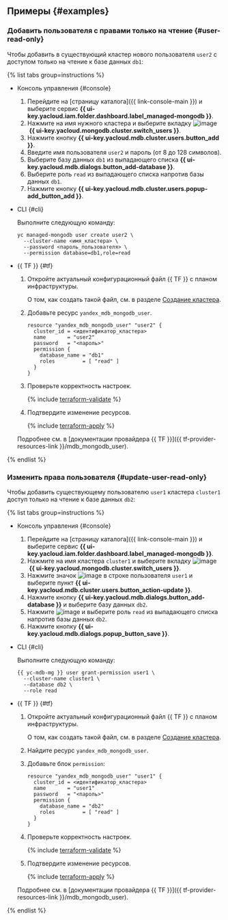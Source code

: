 ## Примеры {#examples}

### Добавить пользователя с правами только на чтение {#user-read-only}

Чтобы добавить в существующий кластер нового пользователя `user2` с доступом только на чтение к базе данных `db1`:

{% list tabs group=instructions %}

- Консоль управления {#console}

  1. Перейдите на [страницу каталога]({{ link-console-main }}) и выберите сервис **{{ ui-key.yacloud.iam.folder.dashboard.label_managed-mongodb }}**.
  1. Нажмите на имя нужного кластера и выберите вкладку ![image](../../_assets/console-icons/persons.svg) **{{ ui-key.yacloud.mongodb.cluster.switch_users }}**.
  1. Нажмите кнопку **{{ ui-key.yacloud.mdb.cluster.users.button_add }}**.
  1. Введите имя пользователя `user2` и пароль (от 8 до 128 символов).
  1. Выберите базу данных `db1` из выпадающего списка **{{ ui-key.yacloud.mdb.dialogs.button_add-database }}**.
  1. Выберите роль `read` из выпадающего списка напротив базы данных `db1`.
  1. Нажмите кнопку **{{ ui-key.yacloud.mdb.cluster.users.popup-add_button_add }}**.

- CLI {#cli}

  Выполните следующую команду:

  ```
  yc managed-mongodb user create user2 \
    --cluster-name <имя_кластера> \
    --password <пароль_пользователя> \
    --permission database=db1,role=read
  ```

- {{ TF }} {#tf}

  1. Откройте актуальный конфигурационный файл {{ TF }} с планом инфраструктуры.

      О том, как создать такой файл, см. в разделе [Создание кластера](../../managed-mongodb/operations/cluster-create.md).

  1. Добавьте ресурс `yandex_mdb_mongodb_user`.

      ```hcl
      resource "yandex_mdb_mongodb_user" "user2" {
        cluster_id = <идентификатор_кластера>
        name       = "user2"
        password   = "<пароль>"
        permission {
          database_name = "db1"
          roles         = [ "read" ]
        }
      }
      ```

  1. Проверьте корректность настроек.

      {% include [terraform-validate](../../_includes/mdb/terraform/validate.md) %}

  1. Подтвердите изменение ресурсов.

      {% include [terraform-apply](../../_includes/mdb/terraform/apply.md) %}

  Подробнее см. в [документации провайдера {{ TF }}]({{ tf-provider-resources-link }}/mdb_mongodb_user).

{% endlist %}

### Изменить права пользователя {#update-user-read-only}

Чтобы добавить существующему пользователю `user1` кластера `cluster1` доступ только на чтение к базе данных `db2`:

{% list tabs group=instructions %}

- Консоль управления {#console}

  1. Перейдите на [страницу каталога]({{ link-console-main }}) и выберите сервис **{{ ui-key.yacloud.iam.folder.dashboard.label_managed-mongodb }}**.
  1. Нажмите на имя кластера `cluster1` и выберите вкладку ![image](../../_assets/console-icons/persons.svg) **{{ ui-key.yacloud.mongodb.cluster.switch_users }}**.
  1. Нажмите значок ![image](../../_assets/console-icons/ellipsis.svg) в строке пользователя `user1` и выберите пункт **{{ ui-key.yacloud.mdb.cluster.users.button_action-update }}**.
  1. Нажмите кнопку **{{ ui-key.yacloud.mdb.dialogs.button_add-database }}** и выберите базу данных `db2`.
  1. Нажмите ![image](../../_assets/console-icons/plus.svg) и выберите роль `read` из выпадающего списка напротив базы данных `db2`.
  1. Нажмите кнопку **{{ ui-key.yacloud.mdb.dialogs.popup_button_save }}**.

- CLI {#cli}

  Выполните следующую команду:

  ```
  {{ yc-mdb-mg }} user grant-permission user1 \
    --cluster-name cluster1 \
    --database db2 \
    --role read
  ```

- {{ TF }} {#tf}

  1. Откройте актуальный конфигурационный файл {{ TF }} с планом инфраструктуры.

      О том, как создать такой файл, см. в разделе [Создание кластера](../../managed-mongodb/operations/cluster-create.md).

  1. Найдите ресурс `yandex_mdb_mongodb_user`.
  1. Добавьте блок `permission`:

      ```hcl
      resource "yandex_mdb_mongodb_user" "user1" {
        cluster_id = <идентификатор_кластера>
        name       = "user1"
        password   = "<пароль>"
        permission {
          database_name = "db2"
          roles         = [ "read" ]
        }
      }
      ```

  1. Проверьте корректность настроек.

      {% include [terraform-validate](../../_includes/mdb/terraform/validate.md) %}

  1. Подтвердите изменение ресурсов.

      {% include [terraform-apply](../../_includes/mdb/terraform/apply.md) %}

  Подробнее см. в [документации провайдера {{ TF }}]({{ tf-provider-resources-link }}/mdb_mongodb_user).

{% endlist %}
